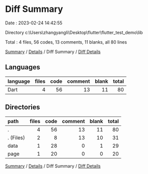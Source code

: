 # Diff Summary

Date : 2023-02-24 14:42:55

Directory c:\\Users\\zhangyangli\\Desktop\\flutter\\flutter_test_demo\\lib

Total : 4 files,  56 codes, 13 comments, 11 blanks, all 80 lines

[Summary](results.md) / [Details](details.md) / Diff Summary / [Diff Details](diff-details.md)

## Languages
| language | files | code | comment | blank | total |
| :--- | ---: | ---: | ---: | ---: | ---: |
| Dart | 4 | 56 | 13 | 11 | 80 |

## Directories
| path | files | code | comment | blank | total |
| :--- | ---: | ---: | ---: | ---: | ---: |
| . | 4 | 56 | 13 | 11 | 80 |
| . (Files) | 2 | 8 | 13 | 10 | 31 |
| data | 1 | 28 | 0 | 1 | 29 |
| page | 1 | 20 | 0 | 0 | 20 |

[Summary](results.md) / [Details](details.md) / Diff Summary / [Diff Details](diff-details.md)